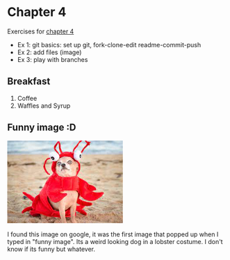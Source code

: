 # Chapter 4

Exercises for [chapter 4](https://faculty.washington.edu/otoomet/info201-book/git-basics.html)

* Ex 1: git basics: set up git, fork-clone-edit readme-commit-push
* Ex 2: add files (image)
* Ex 3: play with branches

## Breakfast

1. Coffee
2. Waffles and Syrup

## Funny image :D

![This image is funny](exercise-2/Unknown.jpeg)

I found this image on google, it was the first image that popped up when I typed in "funny image". Its a weird looking dog in a lobster costume. I don't know if its funny but whatever.
